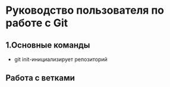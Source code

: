 # Руководство пользователя по работе с Git
## 1.Основные команды 
* git init-инициализирует репозиторий
## Работа с ветками